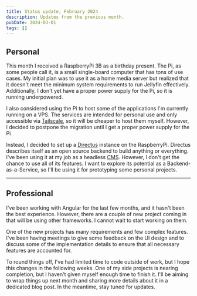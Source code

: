 ```yaml
---
title: Status update, February 2024
description: Updates from the previous month.
pubDate: 2024-03-01
tags: []
---
```


## Personal

This month I received a RaspberryPi 3B as a birthday present. The Pi, as some people call it, is a small single-board
computer that has tons of use cases. My initial plan was to use it as a home media server but realized that it doesn't
meet the minimum system requirements to run Jellyfin effectively. Additionally, I don't yet have a proper power supply
for the Pi, so it is running underpowered.

I also considered using the Pi to host some of the applications I'm currently running on a VPS. The services are
intended for personal use and only accessible via [Tailscale](https://tailscale.com/), so it will be cheaper to host
them myself. However, I decided to postpone the migration until I get a proper power supply for the Pi

Instead, I decided to set up a [Directus](https://directus.io/) instance on the RaspberryPi. Directus describes itself
as an open source backend to build anything or everything. I've been using it at my job as a headless
<abbr title="Content Management System">CMS</abbr>. However, I don't get the chance to use all of its features. I want
to explore its potential as a Backend-as-a-Service, so I'll be using it for prototyping some personal projects.

---

## Professional

I've been working with Angular for the last few months, and it hasn't been the best experience. However, there are a
couple of new project coming in that will be using other frameworks. I cannot wait to start working on them.

One of the new projects has many requirements and few complex features. I've been having meetings to give some feedback
on the UI design and to discuss some of the implementation details to ensure that all necessary features are accounted
for.

To round things off, I've had limited time to code outside of work, but I hope this changes in the following weeks. One
of my side projects is nearing completion, but I haven't given myself enough time to finish it. I'll be aiming to wrap
things up next month and sharing more details about it in a dedicated blog post. In the meantime, stay tuned for
updates.
